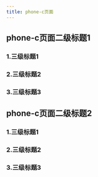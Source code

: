 ```yaml
---
title: phone-c页面
---
```


## phone-c页面二级标题1
###  1.三级标题1
###  2.三级标题2
###  3.三级标题3
## phone-c页面二级标题2
###  1.三级标题1
###  2.三级标题2
###  3.三级标题3